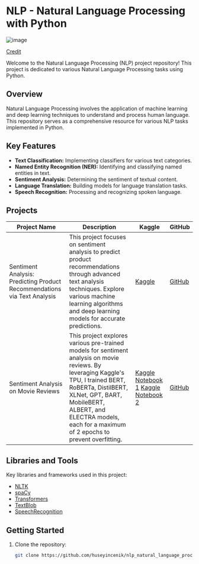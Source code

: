 # NLP - Natural Language Processing with Python

![image](https://github.com/huseyincenik/nlp_natural_language_processing/assets/127469334/8ddb6700-e38b-4de9-a272-8cf6c8c4e4b8)

[Credit](https://www.google.com/url?sa=i&url=https%3A%2F%2Famazinum.com%2Finsights%2Fwhat-is-nlp-and-how-it-is-implemented-in-our-lives%2F&psig=AOvVaw2FXM9w7OuamLSzuE_O2kzy&ust=1702465524295000&source=images&cd=vfe&opi=89978449&ved=0CBIQjRxqFwoTCIDL57jgiYMDFQAAAAAdAAAAABAD)

Welcome to the Natural Language Processing (NLP) project repository! This project is dedicated to various Natural Language Processing tasks using Python.

## Overview
Natural Language Processing involves the application of machine learning and deep learning techniques to understand and process human language. This repository serves as a comprehensive resource for various NLP tasks implemented in Python.

## Key Features
- **Text Classification:** Implementing classifiers for various text categories.
- **Named Entity Recognition (NER):** Identifying and classifying named entities in text.
- **Sentiment Analysis:** Determining the sentiment of textual content.
- **Language Translation:** Building models for language translation tasks.
- **Speech Recognition:** Processing and recognizing spoken language.

  
## Projects
| Project Name                                               | Description                                                                                           | Kaggle | GitHub |
|-----------------------------------------------------------|-------------------------------------------------------------------------------------------------------|--------|--------|
| Sentiment Analysis: Predicting Product Recommendations via Text Analysis | This project focuses on sentiment analysis to predict product recommendations through advanced text analysis techniques. Explore various machine learning algorithms and deep learning models for accurate predictions. | [Kaggle](https://www.kaggle.com/huseyincenik/sentiment-analysis-predicting-product-recommends) | [GitHub](https://github.com/huseyincenik/nlp_natural_language_processing/tree/main/sentiment_analysis_predicting_product_recommendations_via_text_analysis) |
| Sentiment Analysis on Movie Reviews | This project explores various pre-trained models for sentiment analysis on movie reviews. By leveraging Kaggle's TPU, I trained BERT, RoBERTa, DistilBERT, XLNet, GPT, BART, MobileBERT, ALBERT, and ELECTRA models, each for a maximum of 2 epochs to prevent overfitting. | [Kaggle Notebook 1](https://www.kaggle.com/code/huseyincenik/transformers-for-sentiment-classification-1) [Kaggle Notebook 2](https://www.kaggle.com/code/huseyincenik/transformers-for-sentiment-classification-2) | [GitHub](https://github.com/huseyincenik/nlp_natural_language_processing/tree/main/projects/transformers_for_sentiment_classification) |



## Libraries and Tools
Key libraries and frameworks used in this project:
- [NLTK](https://www.nltk.org/)
- [spaCy](https://spacy.io/)
- [Transformers](https://huggingface.co/transformers/)
- [TextBlob](https://textblob.readthedocs.io/)
- [SpeechRecognition](https://pypi.org/project/SpeechRecognition/)

## Getting Started
1. Clone the repository:
   ```bash
   git clone https://github.com/huseyincenik/nlp_natural_language_processing.git
